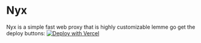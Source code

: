 # Nyx
Nyx is a simple fast web proxy that is highly customizable lemme go get the deploy buttons:
[![Deploy with Vercel](https://binbashbanana.github.io/deploy-buttons/buttons/remade/vercel.svg)](https://vercel.com/new/clone?repositoryurl=https://github.com/dogenetwork/v4)
